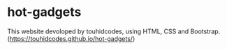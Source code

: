 # hot-gadgets

This website devoloped by touhidcodes, using HTML, CSS and Bootstrap.
(https://touhidcodes.github.io/hot-gadgets/)
